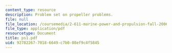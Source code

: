 ```yaml
---
content_type: resource
description: Problem set on propeller problems.
file: null
file_location: /coursemedia/2-611-marine-power-and-propulsion-fall-2006/9278226770186649c7b008ef9c4f5845_ps1.pdf
file_type: application/pdf
resourcetype: Document
title: ps1.pdf
uid: 92782267-7018-6649-c7b0-08ef9c4f5845
---
```


